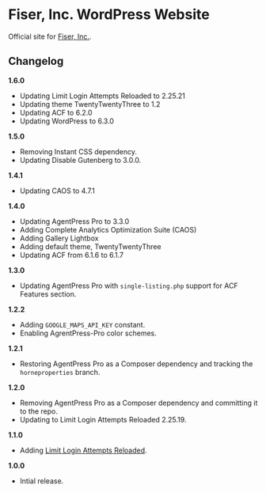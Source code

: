 # Fiser, Inc. WordPress Website

Official site for [Fiser, Inc.](https://fiserinc.com).

## Changelog

__1.6.0__
* Updating Limit Login Attempts Reloaded to 2.25.21
* Updating theme TwentyTwentyThree to 1.2
* Updating ACF to 6.2.0
* Updating WordPress to 6.3.0

__1.5.0__
* Removing Instant CSS dependency.
* Updating Disable Gutenberg to 3.0.0.

__1.4.1__
* Updating CAOS to 4.7.1

__1.4.0__
* Updating AgentPress Pro to 3.3.0
* Adding Complete Analytics Optimization Suite (CAOS)
* Adding Gallery Lightbox
* Adding default theme, TwentyTwentyThree
* Updating ACF from 6.1.6 to 6.1.7

__1.3.0__
* Updating AgentPress Pro with `single-listing.php` support for ACF Features section.

__1.2.2__
* Adding `GOOGLE_MAPS_API_KEY` constant.
* Enabling AgrentPress-Pro color schemes.

__1.2.1__
* Restoring AgentPress Pro as a Composer dependency and tracking the `horneproperties` branch.

__1.2.0__
* Removing AgentPress Pro as a Composer dependency and committing it to the repo.
* Updating to Limit Login Attempts Reloaded 2.25.19.

__1.1.0__
* Adding [Limit Login Attempts Reloaded](https://wordpress.org/plugins/limit-login-attempts-reloaded/).

__1.0.0__
* Intial release.